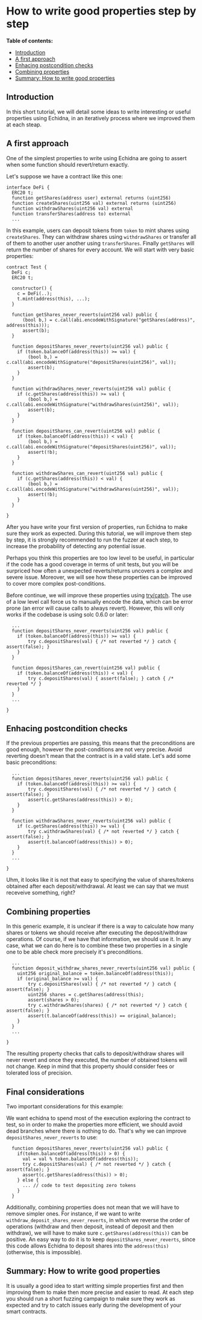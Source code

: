 # How to write good properties step by step

**Table of contents:**

- [Introduction](#introduction)
- [A first approach](#a-first-approach)
- [Enhacing postcondition checks](#enhacing-postcondition-checks)
- [Combining properties](combining-properties)
- [Summary: How to write good properties](#summary-how-to-write-good-properties)

## Introduction

In this short tutorial, we will detail some ideas to write interesting or useful properties using Echidna, in an iteratively process where we improved them at each steap.

## A first approach

One of the simplest properties to write using Echidna are going to assert when some function should revert/return exactly.

Let's suppose we have a contract like this one: 

```solidity
interface DeFi {
  ERC20 t;
  function getShares(address user) external returns (uint256)
  function createShares(uint256 val) external returns (uint256)
  function withdrawShares(uint256 val) external
  function transferShares(address to) external
  ...
```

In this example, users can deposit tokens from `token` to mint shares using `createShares`. They can withdraw shares using `withdrawShares` or transfer all of them to another user another using `transferShares`. Finally `getShares` will return the number of shares for every account. We will start with very basic properties:

```solidity
contract Test {
  DeFi c;
  ERC20 t;

  constructor() {
    c = DeFi(..);
    t.mint(address(this), ...);
  }
  
  function getShares_never_reverts(uint256 val) public {
      (bool b,) = c.call(abi.encodeWithSignature("getShares(address)", address(this)));
      assert(b);
  }

  function depositShares_never_reverts(uint256 val) public {
    if (token.balanceOf(address(this)) >= val) {
        (bool b,) = c.call(abi.encodeWithSignature("depositShares(uint256)", val));
        assert(b);
    }
  }
  
  function withdrawShares_never_reverts(uint256 val) public {
    if (c.getShares(address(this)) >= val) {
        (bool b,) = c.call(abi.encodeWithSignature("withdrawShares(uint256)", val));
        assert(b);
    }
  }
  
  function depositShares_can_revert(uint256 val) public {
    if (token.balanceOf(address(this)) < val) {
        (bool b,) = c.call(abi.encodeWithSignature("depositShares(uint256)", val));
        assert(!b);
    }
  }
  
  function withdrawShares_can_revert(uint256 val) public {
    if (c.getShares(address(this)) < val) {
        (bool b,) = c.call(abi.encodeWithSignature("withdrawShares(uint256)", val));
        assert(!b);
    }
  }
  
}
```

After you have write your first version of properties, run Echidna to make sure they work as expected. During this tutorial, we will improve them step by step, it is strongly recommended to run the fuzzer at each step, to increase the probability of detecting any potential issue. 

Perhaps you think this properties are too low level to be useful, in particular if the code has a good coverage in terms of unit tests, 
but you will be surpriced how often a unexpected reverts/returns uncovers a complex and severe issue. Moreover, we will see how these properties can be improved to cover more complex post-conditions.

Before continue, we will improve these properties using [try/catch](https://docs.soliditylang.org/en/v0.6.0/control-structures.html#try-catch). The use of a low level call force us to manually encode the data, which can be error prone (an error will cause calls to always revert). However, this will only works if the codebase is using solc 0.6.0 or later:


```solidity
  ...
  function depositShares_never_reverts(uint256 val) public {
    if (token.balanceOf(address(this)) >= val) {
        try c.depositShares(val) { /* not reverted */ } catch { assert(false); }
    }
  }
  
  function depositShares_can_revert(uint256 val) public {
    if (token.balanceOf(address(this)) < val) {
        try c.depositShares(val) { assert(false); } catch { /* reverted */ }
    }
  }
  ...
  
}
```

## Enhacing postcondition checks

If the previous properties are passing, this means that the preconditions are good enough, however the post-conditions are not very precise. 
Avoid reverting doesn't mean that the contract is in a valid state. Let's add some basic preconditions:

```solidity
  ...
  function depositShares_never_reverts(uint256 val) public {
    if (token.balanceOf(address(this)) >= val) {
        try c.depositShares(val) { /* not reverted */ } catch { assert(false); }
        assert(c.getShares(address(this)) > 0);
    }
  }
  
  function withdrawShares_never_reverts(uint256 val) public {
    if (c.getShares(address(this)) >= val) {
        try c.withdrawShares(val) { /* not reverted */ } catch { assert(false); }
        assert(t.balanceOf(address(this)) > 0);
    }
  }
  ...
  
}
```

Uhm, it looks like it is not that easy to specifying the value of shares/tokens obtained after each deposit/withdrawal. At least we can say that we must receveive something, right?

## Combining properties

In this generic example, it is unclear if there is a way to calculate how many shares or tokens we should receive after executing the deposit/withdraw operations. Of course, if we have that information, we should use it. In any case, what we can do here is to combine these two properties in a single one to be able check more precisely it's preconditions. 

```solidity
  ...
  function deposit_withdraw_shares_never_reverts(uint256 val) public {
    uint256 original_balance = token.balanceOf(address(this)); 
    if (original_balance >= val) {
        try c.depositShares(val) { /* not reverted */ } catch { assert(false); }
        uint256 shares = c.getShares(address(this);
        assert(shares > 0);
        try c.withdrawShares(shares) { /* not reverted */ } catch { assert(false); }
        assert(t.balanceOf(address(this)) == original_balance);
    }
  }
  ...
  
}
```

The resulting property checks that calls to deposit/withdraw shares will never revert and once they executed, the number of obtained tokens will not change. Keep in mind that this property should consider fees or tolerated loss of precision.

## Final considerations

Two important considerations for this example:

We want echidna to spend most of the execution exploring the contract to test, so in order to make the properties more efficient, we should avoid dead branches where there is nothing to do. That's why we can improve `depositShares_never_reverts` to use:

```
  function depositShares_never_reverts(uint256 val) public {
    if(token.balanceOf(address(this)) > 0) {
      val = val % token.balanceOf(address(this));
      try c.depositShares(val) { /* not reverted */ } catch { assert(false); }
      assert(c.getShares(address(this)) > 0);
    } else {
      ... // code to test depositing zero tokens
    }
  }
```

Additionally, combining properties does not mean that we will have to remove simpler ones. For instance, if we want to write `withdraw_deposit_shares_never_reverts`, in which we reverse the order of operations (withdraw and then deposit, instead of deposit and then withdraw), we will have to make sure `c.getShares(address(this))` can be positive. An easy way to do it is to keep `depositShares_never_reverts`, since this code allows Echidna to deposit shares into the `address(this)` (otherwise, this is impossible).

## Summary: How to write good properties

It is usually a good idea to start writting simple properties first and then improving them to make then more precise and easier to read. At each step you should run a short fuzzing campaign to make sure they work as expected and try to catch issues early during the development of your smart contracts. 
